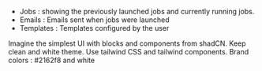 - Jobs : showing the previously launched jobs and currently running jobs.
- Emails : Emails sent when jobs were launched
- Templates : Templates configured by the user

Imagine the simplest UI with blocks and components from shadCN.
Keep clean and white theme.
Use tailwind CSS and tailwind components.
Brand colors : #2162f8 and white
